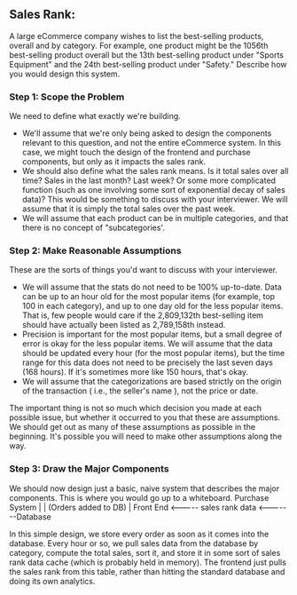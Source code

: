 ## Sales Rank:
A large eCommerce company wishes to list the best-selling products, overall and by category.
For example, one product might be the 1056th best-selling product overall but the 13th
best-selling product under "Sports Equipment" and the 24th best-selling product under "Safety."
Describe how you would design this system.

### Step 1: Scope the Problem
We need to define what exactly we're building.
- We'll assume that we're only being asked to design the components relevant to this question,
  and not the entire eCommerce system. In this case, we might touch the design of the frontend
  and purchase components, but only as it impacts the sales rank.
- We should also define what the sales rank means. Is it total sales over all time? Sales in the
  last month? Last week? Or some more complicated function (such as one involving some sort of
  exponential decay of sales data)? This would be something to discuss with your interviewer. We
  will assume that it is simply the total sales over the past week.
- We will assume that each product can be in multiple categories, and that there is no concept of
   "subcategories'.

### Step 2: Make Reasonable Assumptions
These are the sorts of things you'd want to discuss with your interviewer.
- We will assume that the stats do not need to be 100% up-to-date. Data can be up to an hour old
  for the most popular items (for example, top 100 in each category), and up to one day old for the
  less popular items. That is, few people would care if the 2,809,132th best-selling item should
  have actually been listed as 2,789,158th instead.
- Precision is important for the most popular items, but a small degree of error is okay for the less
  popular items. We will assume that the data should be updated every hour (for the most popular items),
  but the time range for this data does not need to be precisely the last seven days (168 hours).
  If it's sometimes more like 150 hours, that's okay.
- We will assume that the categorizations are based strictly on the origin of the transaction ( i.e.,
  the seller's name ), not the price or date.

The important thing is not so much which decision you made at each possible issue, but whether it occurred
to you that these are assumptions. We should get out as many of these assumptions as possible in the
beginning. It's possible you will need to make other assumptions along the way.

### Step 3: Draw the Major Components
We should now design just a basic, naive system that describes the major components. This is where you
would go up to a whiteboard.
							Purchase System
      	       	       	                                   |
 							   | (Orders added to DB)
							   | 
		 Front End <----- sales rank data <-------Database

In this simple design, we store every order as soon as it comes into the database. Every hour or so,
we pull sales data from the database by category, compute the total sales, sort it, and store it in
some sort of sales rank data cache (which is probably held in memory). The frontend just pulls the sales
rank from this table, rather than hitting the standard database and doing its own analytics.